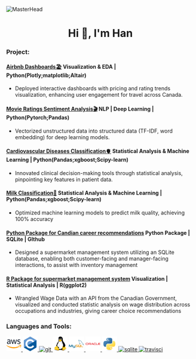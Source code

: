 ![MasterHead](https://media.licdn.com/dms/image/C4D12AQESj72-s5gEKg/article-cover_image-shrink_720_1280/0/1626753867110?e=2147483647&v=beta&t=JOALVxWjySgR37iCdRMhNGmpCyYYDXlPdWk212JXdII)
<h1 align="center">Hi 👋, I'm Han</h1>

<h3 align="left">Project:</h3>

#### [Airbnb Dashboards🏖](https://github.com/somyanagar/airbnb-dashboard) **Visualization & EDA | Python(Plotly;matplotlib;Altair)**
- Deployed interactive dashboards with pricing and rating trends visualization, enhancing user engagement for travel across Canada.
#### [Movie Ratings Sentiment Analysis🎬](https://github.com/Eden33333/IMDB-reviews) **NLP | Deep Learning | Python(Pytorch;Pandas)**
- Vectorized unstructured data into structured data (TF-IDF, word embedding) for deep learning models.
#### [Cardiovascular Diseases Classification🫀](https://github.com/Eden33333/Data583_Project) **Statistical Analysis & Machine Learning | Python(Pandas;xgboost;Scipy-learn)**
- Innovated clinical decision-making tools through statistical analysis, pinpointing key features in patient data.
#### [Milk Classification🥛](https://github.com/Eden33333/Milk-Analysis) **Statistical Analysis & Machine Learning | Python(Pandas;xgboost;Scipy-learn)**
- Optimized machine learning models to predict milk quality, achieving 100% accuracy
#### [Python Package for Candian career recommendations](https://github.com/Data533-Group-3/Project) **Python Package | SQLite | GIthub**
- Designed a supermarket management system utilizing an SQLite database, enabling both customer-facing and manager-facing interactions, to assist with inventory management
#### [R Package for supermarket management system](https://github.com/Eden33333/canwage) **Visualization | Statistical Analysis | R(ggplot2)**
- Wrangled Wage Data with an API from the Canadian Government, visualized and conducted statistic analysis on wage distribution across occupations and industries, giving career choice recommendations


<h3 align="left">Languages and Tools:</h3>
<p align="left"> <a href="https://aws.amazon.com" target="_blank" rel="noreferrer"> <img src="https://raw.githubusercontent.com/devicons/devicon/master/icons/amazonwebservices/amazonwebservices-original-wordmark.svg" alt="aws" width="40" height="40"/> </a> <a href="https://www.cprogramming.com/" target="_blank" rel="noreferrer"> <img src="https://raw.githubusercontent.com/devicons/devicon/master/icons/c/c-original.svg" alt="c" width="40" height="40"/> </a> <a href="https://git-scm.com/" target="_blank" rel="noreferrer"> <img src="https://www.vectorlogo.zone/logos/git-scm/git-scm-icon.svg" alt="git" width="40" height="40"/> </a> <a href="https://www.linux.org/" target="_blank" rel="noreferrer"> <img src="https://raw.githubusercontent.com/devicons/devicon/master/icons/linux/linux-original.svg" alt="linux" width="40" height="40"/> </a> <a href="https://www.mysql.com/" target="_blank" rel="noreferrer"> <img src="https://raw.githubusercontent.com/devicons/devicon/master/icons/mysql/mysql-original-wordmark.svg" alt="mysql" width="40" height="40"/> </a> <a href="https://www.oracle.com/" target="_blank" rel="noreferrer"> <img src="https://raw.githubusercontent.com/devicons/devicon/master/icons/oracle/oracle-original.svg" alt="oracle" width="40" height="40"/> </a> <a href="https://www.python.org" target="_blank" rel="noreferrer"> <img src="https://raw.githubusercontent.com/devicons/devicon/master/icons/python/python-original.svg" alt="python" width="40" height="40"/> </a> <a href="https://www.sqlite.org/" target="_blank" rel="noreferrer"> <img src="https://www.vectorlogo.zone/logos/sqlite/sqlite-icon.svg" alt="sqlite" width="40" height="40"/> </a> <a href="https://travis-ci.org" target="_blank" rel="noreferrer"> <img src="https://www.vectorlogo.zone/logos/travis-ci/travis-ci-icon.svg" alt="travisci" width="40" height="40"/> </a> </p>


